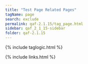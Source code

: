 ```yaml
---
title: "Test Page Related Pages"
tagName: page
search: exclude
permalink: qaf-2.1.15/tag_page.html
sidebar: qaf_2_1_15-sidebar
folder: qaf-2.1.15
---
```

{% include taglogic.html %}

{% include links.html %}
